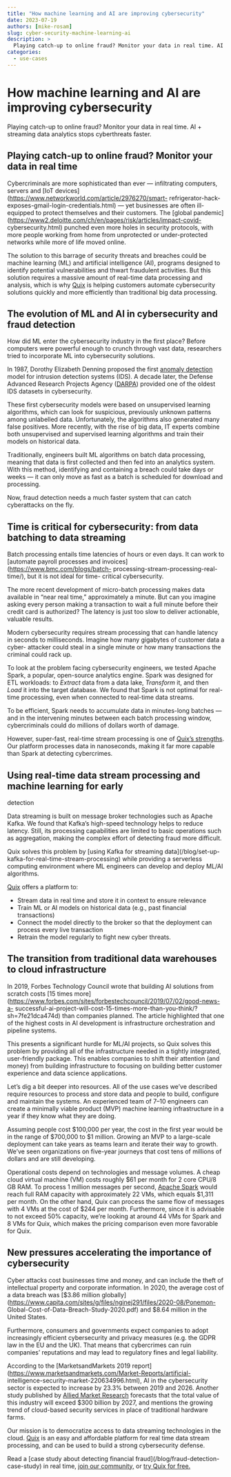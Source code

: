 ```yaml
---
title: "How machine learning and AI are improving cybersecurity"
date: 2023-07-19
authors: [mike-rosam]
slug: cyber-security-machine-learning-ai
description: >
  Playing catch-up to online fraud? Monitor your data in real time. AI + streaming data analytics stops cyberthreats faster.
categories:
  - use-cases
---
```


# How machine learning and AI are improving cybersecurity

Playing catch-up to online fraud? Monitor your data in real time. AI + streaming data analytics stops cyberthreats faster.

<!-- more -->

## Playing catch-up to online fraud? Monitor your data in real time

Cybercriminals are more sophisticated than ever — infiltrating computers,
servers and [IoT devices](https://www.networkworld.com/article/2976270/smart-
refrigerator-hack-exposes-gmail-login-credentials.html) — yet businesses are
often ill-equipped to protect themselves and their customers. The [global
pandemic](https://www2.deloitte.com/ch/en/pages/risk/articles/impact-covid-
cybersecurity.html) punched even more holes in security protocols, with more
people working from home from unprotected or under-protected networks while
more of life moved online.

The solution to this barrage of security threats and breaches could be machine
learning (ML) and artificial intelligence (AI), programs designed to identify
potential vulnerabilities and thwart fraudulent activities. But this solution
requires a massive amount of real-time data processing and analysis, which is
why [Quix](/product) is helping customers automate cybersecurity solutions
quickly and more efficiently than traditional big data processing.  

## The evolution of ML and AI in cybersecurity and fraud detection

How did ML enter the cybersecurity industry in the first place? Before
computers were powerful enough to crunch through vast data, researchers tried
to incorporate ML into cybersecurity solutions.

In 1987, Dorothy Elizabeth Denning proposed the first [anomaly
detection](https://ieeexplore.ieee.org/stamp/stamp.jsp?arnumber=1702202&casa_token=q97miaoa5f0AAAAA:RjUxJnr1tiKTzQqLuvTr9OsDLQG1XBj5_hxecXZ_9JZIrld7eEQ2x4g7N5dQgSVSDZJAFjsf3Fo&tag=1)
model for intrusion detection systems (IDS). A decade later, the Defense
Advanced Research Projects Agency
([DARPA](https://stumejournals.com/journals/confsec/2019/3/109.full.pdf))
provided one of the oldest IDS datasets in cybersecurity.

These first cybersecurity models were based on unsupervised learning
algorithms, which can look for suspicious, previously unknown patterns among
unlabelled data. Unfortunately, the algorithms also generated many false
positives. More recently, with the rise of big data, IT experts combine both
unsupervised and supervised learning algorithms and train their models on
historical data.

Traditionally, engineers built ML algorithms on batch data processing, meaning
that data is first collected and then fed into an analytics system. With this
method, identifying and containing a breach could take days or weeks — it can
only move as fast as a batch is scheduled for download and processing.

Now, fraud detection needs a much faster system that can catch cyberattacks on
the fly.  

## Time is critical for cybersecurity: from data batching to data streaming

Batch processing entails time latencies of hours or even days. It can work to
[automate payroll processes and invoices](https://www.bmc.com/blogs/batch-
processing-stream-processing-real-time/), but it is not ideal for time-
critical cybersecurity.

The more recent development of micro-batch processing makes data available in
“near real time,” approximately a minute. But can you imagine asking every
person making a transaction to wait a full minute before their credit card is
authorized? The latency is just too slow to deliver actionable, valuable
results.

Modern cybersecurity requires stream processing that can handle latency in
seconds to milliseconds. Imagine how many gigabytes of customer data a cyber-
attacker could steal in a single minute or how many transactions the criminal
could rack up.

To look at the problem facing cybersecurity engineers, we tested Apache Spark,
a popular, open-source analytics engine. Spark was designed for ETL workloads:
to _Extract_ data from a data lake, _Transform_ it, and then _Load_ it into
the target database. We found that Spark is not optimal for real-time
processing, even when connected to real-time data streams.

To be efficient, Spark needs to accumulate data in minutes-long batches — and
in the intervening minutes between each batch processing window,
cybercriminals could do millions of dollars worth of damage.

However, super-fast, real-time stream processing is one of [Quix’s
strengths](https://quix.io/docs/sdk/introduction.html). Our platform processes
data in nanoseconds, making it far more capable than Spark at detecting
cybercrimes.  

## Using real-time data stream processing and machine learning for early
detection

Data streaming is built on message broker technologies such as Apache Kafka.
We found that Kafka’s high-speed technology helps to reduce latency. Still,
its processing capabilities are limited to basic operations such as
aggregation, making the complex effort of detecting fraud more difficult.

Quix solves this problem by [using Kafka for streaming data](/blog/set-up-
kafka-for-real-time-stream-processing) while providing a serverless computing
environment where ML engineers can develop and deploy ML/AI algorithms.

[Quix](https://quix.io/docs/sdk/introduction.html) offers a platform to:

  * Stream data in real time and store it in context to ensure relevance
  * Train ML or AI models on historical data (e.g., past financial transactions)
  * Connect the model directly to the broker so that the deployment can process every live transaction
  * Retrain the model regularly to fight new cyber threats.

## The transition from traditional data warehouses to cloud infrastructure

In 2019, Forbes Technology Council wrote that building AI solutions from
scratch costs [15 times
more](https://www.forbes.com/sites/forbestechcouncil/2019/07/02/good-news-a-
successful-ai-project-will-cost-15-times-more-than-you-think/?sh=7fe21dca474d)
than companies planned. The article highlighted that one of the highest costs
in AI development is infrastructure orchestration and pipeline systems.

This presents a significant hurdle for ML/AI projects, so Quix solves this
problem by providing all of the infrastructure needed in a tightly integrated,
user-friendly package. This enables companies to shift their attention (and
money) from building infrastructure to focusing on building better customer
experience and data science applications.

Let’s dig a bit deeper into resources. All of the use cases we’ve described
require resources to process and store data and people to build, configure and
maintain the systems. An experienced team of 7–10 engineers can create a
minimally viable product (MVP) machine learning infrastructure in a year if
they know what they are doing.

Assuming people cost $100,000 per year, the cost in the first year would be in
the range of $700,000 to $1 million. Growing an MVP to a large-scale
deployment can take years as teams learn and iterate their way to growth.
We’ve seen organizations on five-year journeys that cost tens of millions of
dollars and are still developing.

Operational costs depend on technologies and message volumes. A cheap cloud
virtual machine (VM) costs roughly $61 per month for 2 core CPU/8 GB RAM. To
process 1 million messages per second, [Apache
Spark](https://spark.apache.org/docs/latest/hardware-provisioning.html) would
reach full RAM capacity with approximately 22 VMs, which equals $1,311 per
month. On the other hand, Quix can process the same flow of messages with 4
VMs at the cost of $244 per month. Furthermore, since it is advisable to not
exceed 50% capacity, we’re looking at around 44 VMs for Spark and 8 VMs for
Quix, which makes the pricing comparison even more favorable for Quix.  

## New pressures accelerating the importance of cybersecurity

Cyber attacks cost businesses time and money, and can include the theft of
intellectual property and corporate information. In 2020, the average cost of
a data breach was [$3.86 million
globally](https://www.capita.com/sites/g/files/nginej291/files/2020-08/Ponemon-
Global-Cost-of-Data-Breach-Study-2020.pdf) and $8.64 million in the United
States.

Furthermore, consumers and governments expect companies to adopt increasingly
efficient cybersecurity and privacy measures (e.g. the GDPR law in the EU and
the UK). That means that cybercrimes can ruin companies’ reputations and may
lead to regulatory fines and legal liability.

According to the [MarketsandMarkets 2019
report](https://www.marketsandmarkets.com/Market-Reports/artificial-
intelligence-security-market-220634996.html), AI in the cybersecurity sector
is expected to increase by 23.3% between 2019 and 2026. Another study
published by [Allied Market
Research](https://www.alliedmarketresearch.com/cyber-security-market)
forecasts that the total value of this industry will exceed $300 billion by
2027, and mentions the growing trend of cloud-based security services in place
of traditional hardware farms.

Our mission is to democratize access to data streaming technologies in the
cloud. [Quix](/product) is an easy and affordable platform for real time data
stream processing, and can be used to build a strong cybersecurity defense.

Read a [case study about detecting financial fraud](/blog/fraud-detection-
case-study) in real time, [join our community,](http://quix.io/slack-invite)
or [try Quix for free.](https://quix.io/signup)





